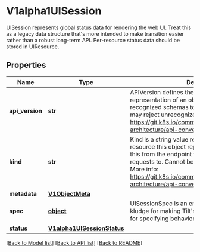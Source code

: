 # V1alpha1UISession

UISession represents global status data for rendering the web UI.  Treat this as a legacy data structure that's more intended to make transition easier rather than a robust long-term API.  Per-resource status data should be stored in UIResource.
## Properties
Name | Type | Description | Notes
------------ | ------------- | ------------- | -------------
**api_version** | **str** | APIVersion defines the versioned schema of this representation of an object. Servers should convert recognized schemas to the latest internal value, and may reject unrecognized values. More info: https://git.k8s.io/community/contributors/devel/sig-architecture/api-conventions.md#resources | [optional] 
**kind** | **str** | Kind is a string value representing the REST resource this object represents. Servers may infer this from the endpoint the kubernetes.client submits requests to. Cannot be updated. In CamelCase. More info: https://git.k8s.io/community/contributors/devel/sig-architecture/api-conventions.md#types-kinds | [optional] 
**metadata** | [**V1ObjectMeta**](V1ObjectMeta.md) |  | [optional] 
**spec** | [**object**](.md) | UISessionSpec is an empty struct. UISession is a kludge for making Tilt&#39;s internal status readable, not for specifying behavior. | [optional] 
**status** | [**V1alpha1UISessionStatus**](V1alpha1UISessionStatus.md) |  | [optional] 

[[Back to Model list]](../README.md#documentation-for-models) [[Back to API list]](../README.md#documentation-for-api-endpoints) [[Back to README]](../README.md)


